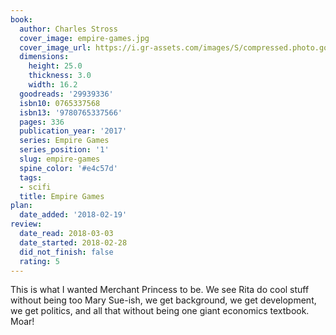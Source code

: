 ```yaml
---
book:
  author: Charles Stross
  cover_image: empire-games.jpg
  cover_image_url: https://i.gr-assets.com/images/S/compressed.photo.goodreads.com/books/1479244298l/29939336._SX98_.jpg
  dimensions:
    height: 25.0
    thickness: 3.0
    width: 16.2
  goodreads: '29939336'
  isbn10: 0765337568
  isbn13: '9780765337566'
  pages: 336
  publication_year: '2017'
  series: Empire Games
  series_position: '1'
  slug: empire-games
  spine_color: '#e4c57d'
  tags:
  - scifi
  title: Empire Games
plan:
  date_added: '2018-02-19'
review:
  date_read: 2018-03-03
  date_started: 2018-02-28
  did_not_finish: false
  rating: 5
---
```


This is what I wanted Merchant Princess to be. We see Rita do cool stuff without being too Mary Sue-ish, we get background, we get development, we get politics, and all that without being one giant economics textbook. Moar!
